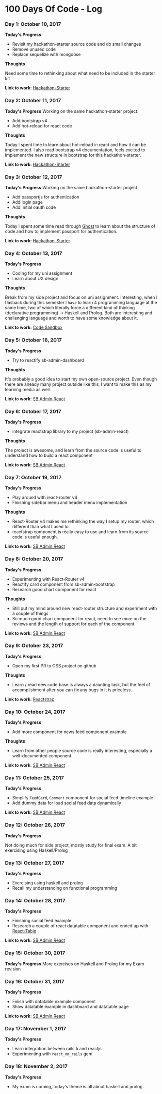 # 100 Days Of Code - Log

### Day 1: October 10, 2017
**Today's Progress**
* Revisit my hackathon-starter source code and do small changes
* Remove unused code
* Replace sequelize with mongoose

**Thoughts** 

Need some time to rethinking about what need to be included in the starter kit

**Link to work:** [Hackathon-Starter](https://github.com/martindavid/hackathon-starter)

### Day 2: October 11, 2017
**Today's Progress**
Working on the same hackathon-starter project.
* Add bootstrap v4
* Add hot-reload for react code

**Thoughts** 

Today I spent time to learn about hot-reload in react and how it can be implemented. I also read bootstrap v4 documentation, feels excited to implement the new structure in bootstrap for this hackathon-starter.

**Link to work:** [Hackathon-Starter](https://github.com/martindavid/hackathon-starter)


### Day 3: October 12, 2017
**Today's Progress**
Working on the same hackathon-starter project.
* Add passportjs for authentication
* Add login page
* Add initial oauth code

**Thoughts** 

Today I spent some time read through [Ghost](https://github.com/TryGhost/Ghost) to learn about the structure of code and how to implement passport for authentication.

**Link to work:** [Hackathon-Starter](https://github.com/martindavid/hackathon-starter)


### Day 4: October 13, 2017
**Today's Progress**
- Coding for my uni assignment
- Learn about UX design

**Thoughts** 

Break from my side project and focus on uni assignment. Interesting, when I flasback during this semester I `have` to learn 4 programming language at the same time, two of which literally force a different kind of thinking (declarative programming) -> Haskell and Prolog. Both are interesting and challenging language and worth to have some knowledge about it.

**Link to work:** [Code Sandbox](https://github.com/martindavid/code-sandbox)

### Day 5: October 16, 2017
**Today's Progress**
- Try to reactify sb-admin-dashboard

**Thoughts** 

It's probably a good idea to start my own open-source project. Even though there are already many project outside like this, I want to make this as my learning media as well.

**Link to work:** [SB Admin React](https://github.com/martindavid/sb-admin-react)

### Day 6: October 17, 2017
**Today's Progress**
- Integrate reactstrap library to my project (sb-admin-react)

**Thoughts** 

The project is awesome, and learn from the source code is useful to understand how to build a react component

**Link to work:** [SB Admin React](https://github.com/martindavid/sb-admin-react)

### Day 7: October 19, 2017
**Today's Progress**
- Play around with react-router v4
- Finishing sidebar menu and header menu implementation

**Thoughts** 

- React-Router v4 makes me rethinking the way I setup my router, which different than what I used to.
- reactstrap component is really easy to use and learn from its source code is useful enough.

**Link to work:** [SB Admin React](https://github.com/martindavid/sb-admin-react)

### Day 8: October 20, 2017
**Today's Progress**
- Experimenting with React-Router v4
- Reactify card component from sb-admin-bootstrap
- Research good chart component for react

**Thoughts** 

- Still put my mind around new react-router structure and experiment with a couple of things
- So much good chart component for react, need to see more on the reviews and the length of support for each of the component

**Link to work:** [SB Admin React](https://github.com/martindavid/sb-admin-react)

### Day 9: October 23, 2017
**Today's Progress**
- Open my first PR to OSS project on github


**Thoughts** 
- Learn / read new code base is always a daunting task, but the feel of accomplishment after you can fix any bugs in it is priceless.

**Link to work:** [Reactstrap](https://github.com/reactstrap/reactstrap)

### Day 10: October 24, 2017
**Today's Progress**
- Add more component for news feed component example

**Thoughts** 
- Learn from other people source code is really interesting, especially a well-documented component.

**Link to work:** [SB Admin React](https://github.com/martindavid/sb-admin-react)


### Day 11: October 25, 2017
**Today's Progress**
- Simplify `FeedCard`, `Comment` component for social feed timeline example
- Add dummy data for load social feed data dynamically

**Link to work:** [SB Admin React](https://github.com/martindavid/sb-admin-react)

### Day 12: October 26, 2017
**Today's Progress**

Not doing much for side project, mostly study for final exam. A bit exercising using Haskell/Prolog

### Day 13: October 27, 2017
**Today's Progress**
- Exercising using haskell and prolog
- Recall my understanding on functional programming

### Day 14: October 28, 2017
**Today's Progress**
- Finishing social feed example
- Research a couple of react datatable component and ended up with [React-Table](https://react-table.js.org/#/story/readme)

**Link to work:** [SB Admin React](https://github.com/martindavid/sb-admin-react)

### Day 15: October 30, 2017
**Today's Progress**
More exercises on Haskell and Prolog for my Exam revision

### Day 16: October 31, 2017
**Today's Progress**
- Finish with datatable example component
- Show datatable example in dashboard and datatable page

**Link to work:** [SB Admin React](https://github.com/martindavid/sb-admin-react)

### Day 17: November 1, 2017
**Today's Progress**
- Learn integration between rails 5 and reactjs
- Experimenting with `react_on_rails` gem

### Day 18: November 2, 2017
**Today's Progress**
- My exam is coming, today's theme is all about haskell and prolog.